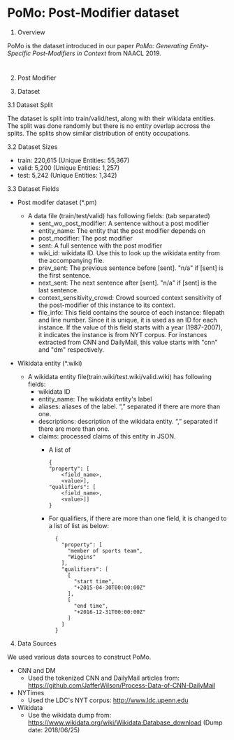 # PoMo: Post-Modifier dataset

1. Overview

PoMo is the dataset introduced in our paper <em>PoMo: Generating Entity-Specific Post-Modifiers in Context</em> from NAACL 2019. 


#


2. Post Modifier

<introduce post-modifier briefly>

3. Dataset

3.1 Dataset Split

The dataset is split into train/valid/test, along with their wikidata entities. The split was done randomly but there is no entity overlap accross the splits. The splits show similar distribution of entity occupations. 

3.2 Dataset Sizes

  - train: 220,615 (Unique Entities: 55,367)
  - valid:   5,200 (Unique Entities: 1,257)
  -  test:   5,242 (Unique Entities: 1,342)

3.3 Dataset Fields

  - Post modifer dataset (*.pm)
    - A data file (train/test/valid) has following fields: (tab separated)
      - sent_wo_post_modifier: A sentence without a post modifier
      - entity_name: The entity that the post modifier depends on
      - post_modifier: The post modifier
      - sent: A full sentence with the post modifier
      - wiki_id: wikidata ID. Use this to look up the wikidata entity from the accompanying file.
      - prev_sent: The previous sentence before [sent]. "n/a" if [sent] is the first sentence.
      - next_sent: The next sentence after [sent]. "n/a" if [sent] is the last sentence.
      - context_sensitivity_crowd: Crowd sourced context sensitivity of the post-modifier of this instance to its context.
      - file_info: This field contains the source of each instance: filepath and line number. 
                   Since it is unique, it is used as an ID for each instance. 
                   If the value of this field starts with a year (1987-2007), it indicates the instance is from NYT corpus.
                   For instances extracted from CNN and DailyMail, this value starts with "cnn" and "dm" respectively.


  - Wikidata entity (*.wiki)
    - A wikidata entity file(train.wiki/test.wiki/valid.wiki) has following fields:
      - wikidata ID
      - entity_name: The wikidata entity's label
      - aliases: aliases of the label. “,” separated if there are more than one. 
      - descriptions: description of the wikidata entity. “,” separated if there are more than one. 
      - claims: processed claims of this entity in JSON. 
        - A list of   
          ```
          {
          "property": [
              <field_name>,
              <value>],
          "qualifiers": [
              <field_name>,
              <value>]]
          }
          ```
              
        - For qualifiers, if there are more than one field, it is changed to a list of list as below:
            ```
              {
                "property": [
                  "member of sports team",
                  "Wiggins"
                ],
                "qualifiers": [
                  [
                    "start time",
                    "+2015-04-30T00:00:00Z"
                  ],
                  [
                    "end time",
                    "+2016-12-31T00:00:00Z"
                  ]
                ]
              }
            ```

4. Data Sources

  We used various data sources to construct PoMo. 
  
  - CNN and DM
    - Used the tokenized CNN and DailyMail articles from: https://github.com/JafferWilson/Process-Data-of-CNN-DailyMail
  - NYTimes
    - Used the LDC's NYT corpus: http://www.ldc.upenn.edu
  - Wikidata
    - Use the wikidata dump from: https://www.wikidata.org/wiki/Wikidata:Database_download  (Dump date: 2018/06/25)
    


